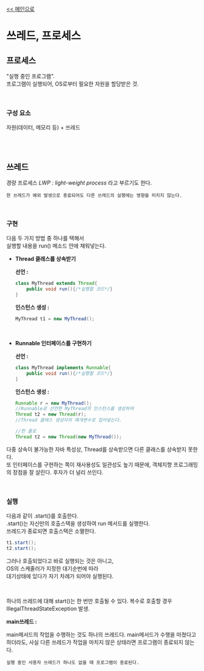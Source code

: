 [<< 메인으로](https://github.com/AtomicLiquors/Java_Wiki_Chb/blob/main/Readme.md)

# 쓰레드, 프로세스
## 프로세스
"실행 중인 프로그램".  
프로그램이 실행되어, OS로부터 필요한 자원을 할당받은 것.

&nbsp;  
### 구성 요소
자원(데이터, 메모리 등) + 쓰레드

&nbsp;  
&nbsp;  
## 쓰레드
경량 프로세스 *LWP : light-weight process* 라고 부르기도 한다.

```
한 쓰레드가 예외 발생으로 종료되어도 다른 쓰레드의 실행에는 영향을 미치지 않는다.
```



&nbsp;  
### 구현
다음 두 가지 방법 중 하나를 택해서   
실행할 내용을 run() 메소드 안에 채워넣는다.
- **Thread 클래스를 상속받기**  
 
    **선언 :**
    ```java
    class MyThread extends Thread{
        public void run(){/*실행할 코드*/}
    }
    ```
    
    **인스턴스 생성 :**
    ```java
    MyThread t1 = new MyThread();
    ```
&nbsp;  

- **Runnable 인터페이스를 구현하기**   
 
    **선언 :**   
    ```java
    class MyThread implements Runnable{
        public void run(){/*실행할 코드*/}
    }
    ```
    
    **인스턴스 생성 :**
    ```java
    Runnable r = new MyThread();
    //Runnable로 선언한 MyThread의 인스턴스를 생성하여
    Thread t2 = new Thread(r); 
    //Thread 클래스 생성자의 매개변수로 집어넣는다.

    //한 줄로
    Thread t2 = new Thread(new MyThread());
    ```
다중 상속이 불가능한 자바 특성상, Thread를 상속받으면 다른 클래스를 상속받지 못한다.  
또 인터페이스를 구현하는 쪽이 재사용성도 일관성도 높기 때문에, 객체지향 프로그래밍의 장점을 잘 살린다.
후자가 더 널리 쓰인다.

&nbsp;  
### 실행
다음과 같이 .start()를 호출한다.  
.start()는 자신만의 호출스택을 생성하여 run 메서드를 실행한다.   
쓰레드가 종료되면 호출스택은 소멸한다.
```java
t1.start();
t2.start();
```
그러나 호출되었다고 바로 실행되는 것은 아니고,   
OS의 스케줄러가 지정한 대기순번에 따라  
대기상태에 있다가 자기 차례가 되어야 실행된다.

&nbsp;  

하나의 쓰레드에 대해 start()는 한 번만 호출될 수 있다.
복수로 호출할 경우 IllegalThreadStateException 발생.
&nbsp;  

**main쓰레드 :** 

main메서드의 작업을 수행하는 것도 하나의 쓰레드다.
main메서드가 수행을 마쳤다고 하더라도, 
사실 다른 쓰레드가 작업을 마치지 않은 상태라면 프로그램이 종료되지 않는다.

```
실행 중인 사용자 쓰레드가 하나도 없을 때 프로그램이 종료된다.
```

